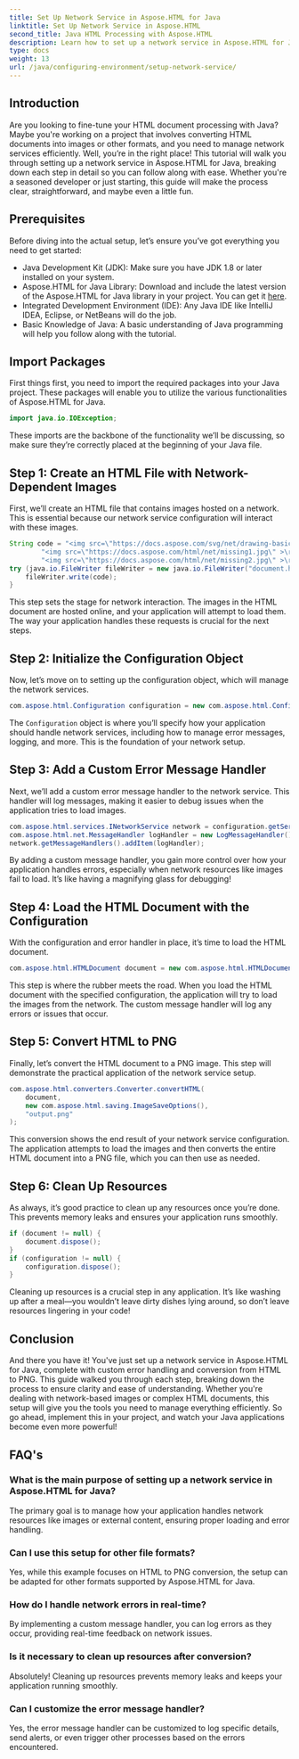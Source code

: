 ```yaml
---
title: Set Up Network Service in Aspose.HTML for Java
linktitle: Set Up Network Service in Aspose.HTML
second_title: Java HTML Processing with Aspose.HTML
description: Learn how to set up a network service in Aspose.HTML for Java, manage network resources, and convert HTML to PNG with custom error handling.
type: docs
weight: 13
url: /java/configuring-environment/setup-network-service/
---
```

## Introduction
Are you looking to fine-tune your HTML document processing with Java? Maybe you're working on a project that involves converting HTML documents into images or other formats, and you need to manage network services efficiently. Well, you’re in the right place! This tutorial will walk you through setting up a network service in Aspose.HTML for Java, breaking down each step in detail so you can follow along with ease. Whether you're a seasoned developer or just starting, this guide will make the process clear, straightforward, and maybe even a little fun.
## Prerequisites
Before diving into the actual setup, let’s ensure you’ve got everything you need to get started:
- Java Development Kit (JDK): Make sure you have JDK 1.8 or later installed on your system.
- Aspose.HTML for Java Library: Download and include the latest version of the Aspose.HTML for Java library in your project. You can get it [here](https://releases.aspose.com/html/java/).
- Integrated Development Environment (IDE): Any Java IDE like IntelliJ IDEA, Eclipse, or NetBeans will do the job.
- Basic Knowledge of Java: A basic understanding of Java programming will help you follow along with the tutorial.
## Import Packages
First things first, you need to import the required packages into your Java project. These packages will enable you to utilize the various functionalities of Aspose.HTML for Java.
```java
import java.io.IOException;
```
These imports are the backbone of the functionality we’ll be discussing, so make sure they’re correctly placed at the beginning of your Java file.

## Step 1: Create an HTML File with Network-Dependent Images
First, we’ll create an HTML file that contains images hosted on a network. This is essential because our network service configuration will interact with these images.
```java
String code = "<img src=\"https://docs.aspose.com/svg/net/drawing-basics/filters-and-gradients/park.jpg\" >\r\n" +
		"<img src=\"https://docs.aspose.com/html/net/missing1.jpg\" >\r\n" +
		"<img src=\"https://docs.aspose.com/html/net/missing2.jpg\" >\r\n";
try (java.io.FileWriter fileWriter = new java.io.FileWriter("document.html")) {
	fileWriter.write(code);
}
```
This step sets the stage for network interaction. The images in the HTML document are hosted online, and your application will attempt to load them. The way your application handles these requests is crucial for the next steps.
## Step 2: Initialize the Configuration Object
Now, let’s move on to setting up the configuration object, which will manage the network services.
```java
com.aspose.html.Configuration configuration = new com.aspose.html.Configuration();
```
The `Configuration` object is where you’ll specify how your application should handle network services, including how to manage error messages, logging, and more. This is the foundation of your network setup.
## Step 3: Add a Custom Error Message Handler
Next, we’ll add a custom error message handler to the network service. This handler will log messages, making it easier to debug issues when the application tries to load images.
```java
com.aspose.html.services.INetworkService network = configuration.getService(com.aspose.html.services.INetworkService.class);
com.aspose.html.net.MessageHandler logHandler = new LogMessageHandler();
network.getMessageHandlers().addItem(logHandler);
```

By adding a custom message handler, you gain more control over how your application handles errors, especially when network resources like images fail to load. It’s like having a magnifying glass for debugging!
## Step 4: Load the HTML Document with the Configuration

With the configuration and error handler in place, it’s time to load the HTML document.
```java
com.aspose.html.HTMLDocument document = new com.aspose.html.HTMLDocument("document.html", configuration);
```
This step is where the rubber meets the road. When you load the HTML document with the specified configuration, the application will try to load the images from the network. The custom message handler will log any errors or issues that occur.
## Step 5: Convert HTML to PNG
Finally, let’s convert the HTML document to a PNG image. This step will demonstrate the practical application of the network service setup.
```java
com.aspose.html.converters.Converter.convertHTML(
	document,
	new com.aspose.html.saving.ImageSaveOptions(),
	"output.png"
);
```
This conversion shows the end result of your network service configuration. The application attempts to load the images and then converts the entire HTML document into a PNG file, which you can then use as needed.
## Step 6: Clean Up Resources
As always, it’s good practice to clean up any resources once you’re done. This prevents memory leaks and ensures your application runs smoothly.
```java
if (document != null) {
	document.dispose();
}
if (configuration != null) {
	configuration.dispose();
}
```
Cleaning up resources is a crucial step in any application. It’s like washing up after a meal—you wouldn’t leave dirty dishes lying around, so don’t leave resources lingering in your code!

## Conclusion
And there you have it! You've just set up a network service in Aspose.HTML for Java, complete with custom error handling and conversion from HTML to PNG. This guide walked you through each step, breaking down the process to ensure clarity and ease of understanding. Whether you're dealing with network-based images or complex HTML documents, this setup will give you the tools you need to manage everything efficiently. So go ahead, implement this in your project, and watch your Java applications become even more powerful!
## FAQ's
### What is the main purpose of setting up a network service in Aspose.HTML for Java?  
The primary goal is to manage how your application handles network resources like images or external content, ensuring proper loading and error handling.
### Can I use this setup for other file formats?  
Yes, while this example focuses on HTML to PNG conversion, the setup can be adapted for other formats supported by Aspose.HTML for Java.
### How do I handle network errors in real-time?  
By implementing a custom message handler, you can log errors as they occur, providing real-time feedback on network issues.
### Is it necessary to clean up resources after conversion?  
Absolutely! Cleaning up resources prevents memory leaks and keeps your application running smoothly.
### Can I customize the error message handler?  
Yes, the error message handler can be customized to log specific details, send alerts, or even trigger other processes based on the errors encountered.
